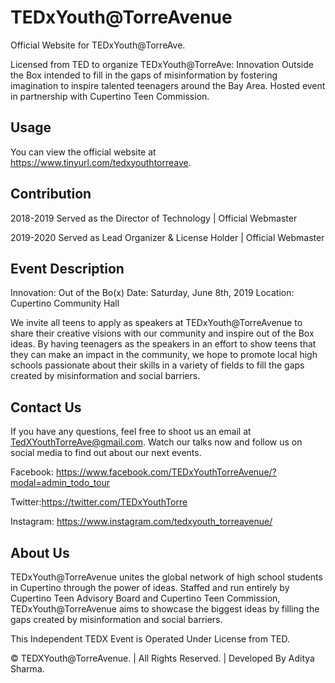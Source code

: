 # TEDxYouth@TorreAvenue
Official Website for TEDxYouth@TorreAve.

Licensed from TED to organize TEDxYouth@TorreAve: Innovation Outside the Box intended to fill in the gaps of misinformation by fostering imagination to inspire talented teenagers around the Bay Area. Hosted event in partnership with Cupertino Teen Commission.


## Usage
You can view the official website at https://www.tinyurl.com/tedxyouthtorreave.

## Contribution
2018-2019 Served as the Director of Technology | Official Webmaster

2019-2020 Served as Lead Organizer & License Holder | Official Webmaster

## Event Description
Innovation: Out of the Bo(x)
Date: Saturday, June 8th, 2019
Location: Cupertino Community Hall

We invite all teens to apply as speakers at TEDxYouth@TorreAvenue to share their creative visions with our community and inspire out of the Box ideas. By having teenagers as the speakers in an effort to show teens that they can make an impact in  the community, we hope to promote local high schools passionate about their skills in a variety of fields to fill the gaps created by misinformation and social barriers.

## Contact Us
If you have any questions, feel free to shoot us an email at TedXYouthTorreAve@gmail.com. 
Watch our talks now and follow us on social media to find out about our next events.

Facebook: https://www.facebook.com/TEDxYouthTorreAvenue/?modal=admin_todo_tour

Twitter:https://twitter.com/TEDxYouthTorre

Instagram: https://www.instagram.com/tedxyouth_torreavenue/


## About Us
TEDxYouth@TorreAvenue unites the global network of high school students in Cupertino through the power of ideas. Staffed and run entirely by Cupertino Teen Advisory Board and Cupertino Teen Commission, TEDxYouth@TorreAvenue aims to showcase the biggest ideas by filling the gaps created by misinformation and social barriers.

This Independent TEDX Event is Operated Under License from TED.

© TEDXYouth@TorreAvenue. | All Rights Reserved. | Developed By Aditya Sharma.
